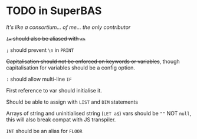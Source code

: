 # TODO in SuperBAS

*It's like a consortium... of me... the only contributor*

~~`!=` should also be aliased with `<>`~~

`;` should prevent `\n` in `PRINT`

~~Capitalisation should not be enforced on keywords or variables~~, though capitalisation for variables should be a config option.

`:` should allow multi-line `IF`

First reference to var should initialise it.

Should be able to assign with `LIST` and `DIM` statements

Arrays of string and uninitialised string (`LET a$`) vars should be `""` NOT `null`, this will also break compat with JS transpiler.

`INT` should be an alias for `FLOOR`
